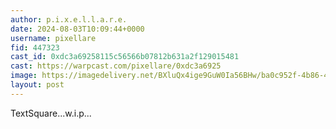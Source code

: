 ```yaml
---
author: p.i.x.e.l.l.a.r.e.
date: 2024-08-03T10:09:44+0000
username: pixellare
fid: 447323
cast_id: 0xdc3a69258115c56566b07812b631a2f129015481
cast: https://warpcast.com/pixellare/0xdc3a6925
image: https://imagedelivery.net/BXluQx4ige9GuW0Ia56BHw/ba0c952f-4b86-4b8e-08eb-a01f9460ee00/original
layout: post
---
```

TextSquare...w.i.p...  

<img src='https://imagedelivery.net/BXluQx4ige9GuW0Ia56BHw/ba0c952f-4b86-4b8e-08eb-a01f9460ee00/original' alt='' referrerpolicy='no-referrer'/>